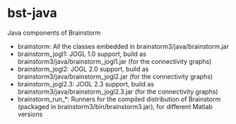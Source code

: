 # bst-java
Java components of Brainstorm

* brainstorm: All the classes embedded in brainstorm3/java/brainstorm.jar
* brainstorm_jogl1: JOGL 1.0 support, build as brainstorm3/java/brainstorm_jogl1.jar (for the connectivity graphs)
* brainstorm_jogl2: JOGL 2.0 support, build as brainstorm3/java/brainstorm_jogl2.jar (for the connectivity graphs)
* brainstorm_jogl2.3: JOGL 2.3 support, build as brainstorm3/java/brainstorm_jogl2.3.jar (for the connectivity graphs)
* brainstorm_run_*: Runners for the compiled distribution of Brainstorm (packaged in brainstorm3/bin/brainstorm3.jar), for different Matlab versions

